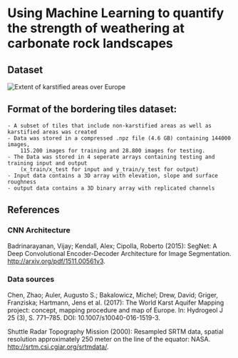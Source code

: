 # Using Machine Learning to quantify the strength of weathering at carbonate rock landscapes

## Dataset

![Extent of karstified areas over Europe](./images/map_of_europe.png)

## Format of the bordering tiles dataset:

    - A subset of tiles that include non-karstified areas as well as karstified areas was created
    - Data was stored in a compressed .npz file (4.6 GB) containing 144000 images, 
		115.200 images for training and 28.800 images for testing.
    - The Data was stored in 4 seperate arrays containing testing and training input and output 
		(x_train/x_test for input and y_train/y_test for output)
    - Input data contains a 3D array with elevation, slope and surface roughness
    - output data contains a 3D binary array with replicated channels
	
## References

### CNN Architecture

Badrinarayanan, Vijay; Kendall, Alex; Cipolla, Roberto (2015): SegNet: A Deep Convolutional Encoder-Decoder Architecture for Image Segmentation.
http://arxiv.org/pdf/1511.00561v3.

### Data sources

Chen, Zhao; Auler, Augusto S.; Bakalowicz, Michel; Drew, David; Griger, Franziska; Hartmann, Jens et al. (2017): The World Karst Aquifer Mapping project: concept, mapping procedure and map of Europe. 
In: Hydrogeol J 25 (3), S. 771–785. DOI: 10.1007/s10040-016-1519-3.

Shuttle Radar Topography Mission (2000): Resampled SRTM data, spatial resolution approximately 250 meter on the line of the equator: NASA. 
http://srtm.csi.cgiar.org/srtmdata/.